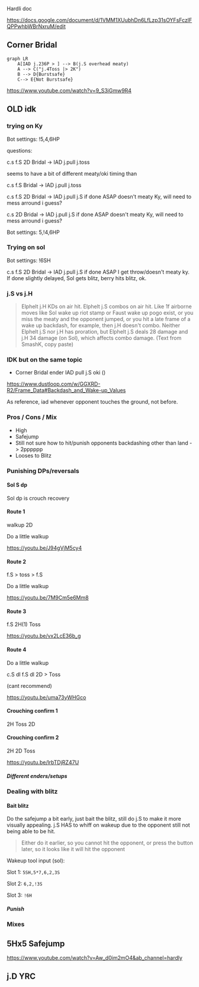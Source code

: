 
Hardli doc

https://docs.google.com/document/d/1VMM1XUubhDn6LfLzp31sOYFsFczlFQPPwhbWBrNxruM/edit

## Corner Bridal



```mermaid
graph LR
    A[IAD j.236P > ] --> B(j.S overhead meaty)
    A --> C("j.4Toss |> 2K")
    B --> D{Burstsafe}
    C--> E{Not Burstsafe}
```


https://www.youtube.com/watch?v=9_S3iGmw9R4

## OLD idk
### trying on Ky

Bot settings: !5,4,6HP

questions:

c.s f.S 2D Bridal -> IAD j.pull j.toss

seems to have a bit of different meaty/oki timing than 

c.s f.S Bridal -> IAD j.pull j.toss




c.s f.S 2D Bridal -> IAD j.pull j.S    if done ASAP doesn't meaty Ky, will need to mess arround i guess?

c.s 2D Bridal -> IAD j.pull j.S    if done ASAP doesn't meaty Ky, will need to mess arround i guess?



Bot settings: 5,!4,6HP

### Trying on sol

Bot settings: !6SH

c.s f.S 2D Bridal -> IAD j.pull j.S    if done ASAP I get throw/doesn't meaty ky. If done slightly delayed, Sol gets blitz, berry hits blitz, ok.


### j.S vs j.H

> Elphelt j.H KDs on air hit. Elphelt j.S combos on air hit. Like 1f airborne moves like Sol wake up riot stamp or Faust wake up pogo exist, or you miss the meaty and the opponent jumped, or you hit a late frame of a wake up backdash, for example, then j.H doesn't combo. Neither Elphelt j.S nor j.H has proration, but Elphelt j.S deals 28 damage and j.H 34 damage (on Sol), which affects combo damage.  (Text from SmashK, copy paste)


### IDK but on the same topic

- Corner Bridal ender IAD pull j.S oki ()

https://www.dustloop.com/w/GGXRD-R2/Frame_Data#Backdash_and_Wake-up_Values

As reference, iad whenever opponent touches the ground, not before.

### Pros / Cons / Mix

- High
- Safejump
- Still not sure how to hit/punish opponents backdashing other than land -> 2pppppp
- Looses to Blitz

### Punishing DPs/reversals

#### Sol S dp

Sol dp is crouch recovery

#### Route 1

walkup 2D

Do a little walkup 

https://youtu.be/J94gVjM5cy4

#### Route 2

f.S > toss > f.S

Do a little walkup 

https://youtu.be/7M9Cm5e6Mm8

#### Route 3

f.S 2H(1) Toss

https://youtu.be/vx2LcE36b_g

#### Route 4

Do a little walkup

c.S dl f.S dl 2D > Toss

(cant recommend)

https://youtu.be/uma73yWHGco

#### Crouching confirm 1

2H Toss 2D

#### Crouching confirm 2

2H 2D Toss

https://youtu.be/lrbTDjRZ47U



##### Different enders/setups

### Dealing with blitz


#### Bait blitz

Do the safejump a bit early, just bait the blitz, still do j.S to make it more visually appealing. j.S HAS to whiff on wakeup due to the opponent still not being able to be hit. 

> Either do it earlier, so you cannot hit the opponent, or press the button later, so it looks like it will hit the opponent

Wakeup tool input (sol): 

Slot 1: `5SH,5*7,6,2,3S`

Slot 2: `6,2,!3S`

Slot 3: `!6H`

##### Punish


### Mixes




## 5Hx5 Safejump

https://www.youtube.com/watch?v=Aw_d0im2mO4&ab_channel=hardly


## j.D YRC
